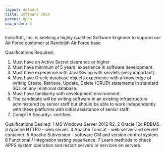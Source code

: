 ```yaml
---
layout: default
title: Software Java
parent: Open
nav_order: 3
---
```


IndraSoft, Inc. is seeking a highly qualified Software Engineer to support our Air Force customer at Randolph Air Force base 

Qualifications Required: 
1. Must have an Active Secret clearance or higher
2. Must have minimum of 5 years’ experience in software development. 
3. Must have experience with Java/Swing with servlets (very important). 
4. Must have Oracle database objects experience with a knowledge of writing Create, Retrieve, Update, Delete (CRUD) statements in standard SQL on any relational database. 
5. Must have familiarity with development environment. 
6. The candidate will be writing software in an existing infrastructure administered by senior staff but should be able to work independently with these platforms with initial assistance of senior staff. 
7. CompTIA Security+ certified.

Qualifications Desired:
1 MS Windows Server 2012 R2.
2 Oracle 12c RDBMS.
3 Apache HTTPD – web server.
4 Apache Tomcat - web server and servlet container.
5 Apache Subversion – software CM and version control system.
6 Functional / Integration testing experience.
7 Learn methods to check APPS system operation and restart servers or services on servers.
